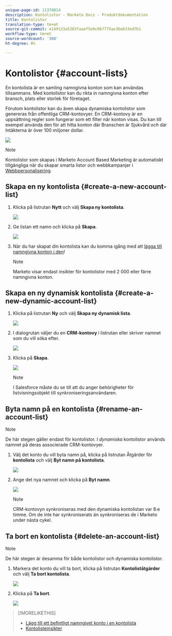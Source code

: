 ```yaml
---
unique-page-id: 11378814
description: Kontolistor - Marketo Docs - Produktdokumentation
title: Kontolistor
translation-type: tm+mt
source-git-commit: e149133a5383faaef5e9c9b7775ae36e633ed7b1
workflow-type: tm+mt
source-wordcount: '360'
ht-degree: 0%

---
```



# Kontolistor {#account-lists}

En kontolista är en samling namngivna konton som kan användas tillsammans. Med kontolistor kan du rikta in namngivna konton efter bransch, plats eller storlek för företaget.

Förutom kontolistor kan du även skapa dynamiska kontolistor som genereras från offentliga CRM-kontovyer. En CRM-kontovy är en uppsättning regler som fungerar som ett filter när konton visas. Du kan till exempel använda den för att hitta konton där Branschen är Sjukvård *och* där Intäkterna är över 100 miljoner dollar.

![](assets/one.png)

>[!NOTE]
>
>Kontolistor som skapas i Marketo Account Based Marketing är automatiskt tillgängliga när du skapar smarta listor och webbkampanjer i [Webbpersonalisering](http://docs.marketo.com/display/DOCS/RTP+Segments).

## Skapa en ny kontolista {#create-a-new-account-list}

1. Klicka på listrutan **Nytt** och välj **Skapa ny kontolista**.

   ![](assets/1a.png)

1. Ge listan ett namn och klicka på **Skapa**.

   ![](assets/three-0.png)

1. När du har skapat din kontolista kan du komma igång med att [lägga till namngivna konton i den](http://docs.marketo.com/display/DOCS/Add+an+Existing+Named+Account+to+an+Account+List)!

   >[!NOTE]
   >
   >Marketo visar endast insikter för kontolistor med 2 000 eller färre namngivna konton.

## Skapa en ny dynamisk kontolista {#create-a-new-dynamic-account-list}

1. Klicka på listrutan **Ny** och välj **Skapa ny dynamisk lista**.

   ![](assets/1.png)

1. I dialogrutan väljer du en **CRM-kontovy** i listrutan eller skriver namnet som du vill söka efter.

   ![](assets/image2017-7-18-9-48-23.png)

1. Klicka på **Skapa**.

   ![](assets/step4.jpg)

   >[!NOTE]
   >
   >I Salesforce måste du se till att du anger behörigheter för listvisningsobjekt till synkroniseringsanvändaren.

## Byta namn på en kontolista {#rename-an-account-list}

>[!NOTE]
>
>De här stegen gäller endast för kontolistor. *I dynamiska* kontolistor används namnet på deras associerade CRM-kontovyer.

1. Välj det konto du vill byta namn på, klicka på listrutan Åtgärder för **kontolista** och välj **Byt namn på kontolista**.

   ![](assets/three.png)

1. Ange det nya namnet och klicka på **Byt namn**.

   ![](assets/four.png)

   >[!NOTE]
   >
   >CRM-kontovyn synkroniseras med den dynamiska kontolistan var 8:e timme. Om de inte har synkroniserats än synkroniseras de i Marketo under nästa cykel.

## Ta bort en kontolista {#delete-an-account-list}

>[!NOTE]
>
>De här stegen är desamma för både kontolistor och dynamiska kontolistor.

1. Markera det konto du vill ta bort, klicka på listrutan **Kontoliståtgärder** och välj **Ta bort kontolista**.

   ![](assets/five.png)

1. Klicka på **Ta bort**.

   ![](assets/six.png)

>[!MORELIKETHIS]
>
>* [Lägg till ett befintligt namngivet konto i en kontolista](named-accounts/add-an-existing-named-account-to-an-account-list.md)
>* [Kontolisteinsikter](../../../product-docs/account-based-marketing/measure/account-list-insights.md)

>



